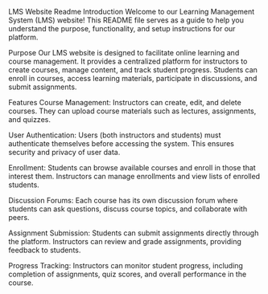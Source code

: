 LMS Website Readme
Introduction
Welcome to our Learning Management System (LMS) website! This README file serves as a guide to help you understand the purpose, functionality, and setup instructions for our platform.

Purpose
Our LMS website is designed to facilitate online learning and course management. It provides a centralized platform for instructors to create courses, manage content, and track student progress. Students can enroll in courses, access learning materials, participate in discussions, and submit assignments.

Features
Course Management: Instructors can create, edit, and delete courses. They can upload course materials such as lectures, assignments, and quizzes.

User Authentication: Users (both instructors and students) must authenticate themselves before accessing the system. This ensures security and privacy of user data.

Enrollment: Students can browse available courses and enroll in those that interest them. Instructors can manage enrollments and view lists of enrolled students.

Discussion Forums: Each course has its own discussion forum where students can ask questions, discuss course topics, and collaborate with peers.

Assignment Submission: Students can submit assignments directly through the platform. Instructors can review and grade assignments, providing feedback to students.

Progress Tracking: Instructors can monitor student progress, including completion of assignments, quiz scores, and overall performance in the course.
